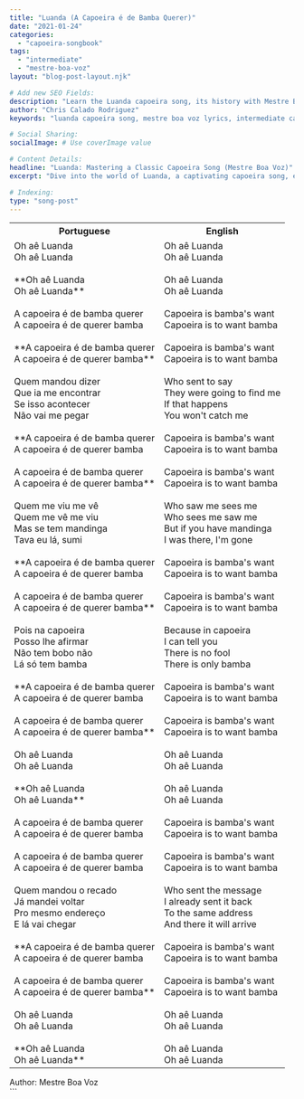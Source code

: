 ```yaml
---
title: "Luanda (A Capoeira é de Bamba Querer)"
date: "2021-01-24"
categories:
  - "capoeira-songbook"
tags:
  - "intermediate"
  - "mestre-boa-voz"
layout: "blog-post-layout.njk"

# Add new SEO Fields:
description: "Learn the Luanda capoeira song, its history with Mestre Boa Voz, and intermediate-level movements. Embrace the 'bamba querer' spirit! "
author: "Chris Calado Rodriguez"
keywords: "luanda capoeira song, mestre boa voz lyrics, intermediate capoeira training, capoeira song meanings, learn capoeira songs, capoeira music and culture, traditional capoeira songs, capoeira song tutorial"

# Social Sharing:
socialImage: # Use coverImage value

# Content Details:
headline: "Luanda: Mastering a Classic Capoeira Song (Mestre Boa Voz)"
excerpt: "Dive into the world of Luanda, a captivating capoeira song, exploring its historical roots with Mestre Boa Voz and offering insights into intermediate-level training techniques."

# Indexing:
type: "song-post"
---
```



<table class="capoeira-table">
    <tr class="header-row">
        <th>Portuguese</th>
        <th>English</th>
    </tr>
    <tr>
        <td>Oh aê Luanda<br>Oh aê Luanda<br><br>**Oh aê Luanda<br>Oh aê Luanda**<br><br>A capoeira é de bamba querer<br>A capoeira é de querer bamba<br><br>**A capoeira é de bamba querer<br>A capoeira é de querer bamba**<br><br>Quem mandou dizer<br>Que ia me encontrar<br>Se isso acontecer<br>Não vai me pegar<br><br>**A capoeira é de bamba querer<br>A capoeira é de querer bamba<br><br>A capoeira é de bamba querer<br>A capoeira é de querer bamba**<br><br>Quem me viu me vê<br>Quem me vê me viu<br>Mas se tem mandinga<br>Tava eu lá, sumi<br><br>**A capoeira é de bamba querer<br>A capoeira é de querer bamba<br><br>A capoeira é de bamba querer<br>A capoeira é de querer bamba**<br><br>Pois na capoeira<br>Posso lhe afirmar<br>Não tem bobo não<br>Lá só tem bamba<br><br>**A capoeira é de bamba querer<br>A capoeira é de querer bamba<br><br>A capoeira é de bamba querer<br>A capoeira é de querer bamba**<br><br>Oh aê Luanda<br>Oh aê Luanda<br><br>**Oh aê Luanda<br>Oh aê Luanda**<br><br>A capoeira é de bamba querer<br>A capoeira é de querer bamba<br><br>A capoeira é de bamba querer<br>A capoeira é de querer bamba<br><br>Quem mandou o recado<br>Já mandei voltar<br>Pro mesmo endereço<br>E lá vai chegar<br><br>**A capoeira é de bamba querer<br>A capoeira é de querer bamba<br><br>A capoeira é de bamba querer<br>A capoeira é de querer bamba**<br><br>Oh aê Luanda<br>Oh aê Luanda<br><br>**Oh aê Luanda<br>Oh aê Luanda**</td>
        <td>Oh aê Luanda<br>Oh aê Luanda<br><br>Oh aê Luanda<br>Oh aê Luanda<br><br>Capoeira is bamba's want<br>Capoeira is to want bamba<br><br>Capoeira is bamba's want<br>Capoeira is to want bamba<br><br>Who sent to say<br>They were going to find me<br>If that happens<br>You won't catch me<br><br>Capoeira is bamba's want<br>Capoeira is to want bamba<br><br>Capoeira is bamba's want<br>Capoeira is to want bamba<br><br>Who saw me sees me<br>Who sees me saw me<br>But if you have mandinga<br>I was there, I'm gone<br><br>Capoeira is bamba's want<br>Capoeira is to want bamba<br><br>Capoeira is bamba's want<br>Capoeira is to want bamba<br><br>Because in capoeira<br>I can tell you<br>There is no fool<br>There is only bamba<br><br>Capoeira is bamba's want<br>Capoeira is to want bamba<br><br>Capoeira is bamba's want<br>Capoeira is to want bamba<br><br>Oh aê Luanda<br>Oh aê Luanda<br><br>Oh aê Luanda<br>Oh aê Luanda<br><br>Capoeira is bamba's want<br>Capoeira is to want bamba<br><br>Capoeira is bamba's want<br>Capoeira is to want bamba<br><br>Who sent the message<br>I already sent it back<br>To the same address<br>And there it will arrive<br><br>Capoeira is bamba's want<br>Capoeira is to want bamba<br><br>Capoeira is bamba's want<br>Capoeira is to want bamba<br><br>Oh aê Luanda<br>Oh aê Luanda<br><br>Oh aê Luanda<br>Oh aê Luanda</td>
    </tr>
</table>
<figcaption>
Author: Mestre Boa Voz
</figcaption>
```